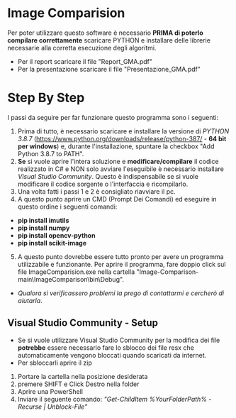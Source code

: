 # Image Comparision

Per poter utilizzare questo software è necessario **PRIMA di poterlo compilare correttamente** scaricare PYTHON e installare delle librerie necessarie alla corretta esecuzione degli algoritmi.

- Per il report scaricare il file "Report_GMA.pdf"
- Per la presentazione scaricare il file "Presentazione_GMA.pdf"

# Step By Step
I passi da seguire per far funzionare questo programma sono i seguenti:

1. Prima di tutto, è necessario scaricare e installare la versione di *PYTHON 3.8.7* (https://www.python.org/downloads/release/python-387/ - **64 bit per windows**) e, durante l'installazione, spuntare la checkbox "Add Python 3.8.7 to PATH".
2. **Se** si vuole aprire l'intera soluzione e **modificare/compilare** il codice realizzato in C# e NON solo avviare l'eseguibile è necessario installare *Visual Studio Community*. Questo è indispensabile se si vuole modificare il codice sorgente o l'interfaccia e ricompilarlo.
3. Una volta fatti i passi 1 e 2 è consigliato riavviare il pc.
4. A questo punto aprire un CMD (Prompt Dei Comandi) ed eseguire in questo ordine i seguenti comandi:
- **pip install imutils**
- **pip install numpy**
- **pip install opencv-python**
- **pip install scikit-image**
5. A questo punto dovrebbe essere tutto pronto per avere un programma utilizzabile e funzionante. Per aprire il programma, fare doppio click sul file ImageComparision.exe nella cartella "Image-Comparison-main\ImageComparison\bin\Debug".
- *Qualora si verificassero problemi la prego di contattarmi e cercherò di aiutarla*.

## Visual Studio Community - Setup
- Se si vuole utilizzare Visual Studio Community per la modifica dei file **potrebbe** essere necessario fare lo sblocco dei file resx che automaticamente vengono bloccati quando scaricati da internet.
- Per sbloccarli aprire il zip
1. Portare la cartella nella posizione desiderata
2. premere SHIFT e Click Destro nella folder
3. Aprire una PowerShell
4. Inviare il seguente comando: _"Get-ChildItem %YourFolderPath% -Recurse | Unblock-File"_
